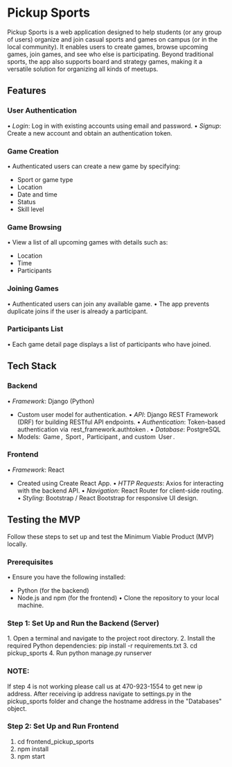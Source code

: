 # Pickup Sports

Pickup Sports is a web application designed to help students (or any group of users) organize and join casual sports and games on campus (or in the local community). It enables users to create games, browse upcoming games, join games, and see who else is participating. Beyond traditional sports, the app also supports board and strategy games, making it a versatile solution for organizing all kinds of meetups.

## Features

### User Authentication
•⁠  ⁠*Login*: Log in with existing accounts using email and password.
•⁠  ⁠*Signup*: Create a new account and obtain an authentication token.

### Game Creation
•⁠  ⁠Authenticated users can create a new game by specifying:
  - Sport or game type
  - Location
  - Date and time
  - Status
  - Skill level

### Game Browsing
•⁠  ⁠View a list of all upcoming games with details such as:
  - Location
  - Time
  - Participants

### Joining Games
•⁠  ⁠Authenticated users can join any available game.
•⁠  ⁠The app prevents duplicate joins if the user is already a participant.

### Participants List
•⁠  ⁠Each game detail page displays a list of participants who have joined.

## Tech Stack

### Backend
•⁠  ⁠*Framework*: Django (Python)
  - Custom user model for authentication.
•⁠  ⁠*API*: Django REST Framework (DRF) for building RESTful API endpoints.
•⁠  ⁠*Authentication*: Token-based authentication via ⁠ rest_framework.authtoken ⁠.
•⁠  ⁠*Database*: PostgreSQL
  - Models: ⁠ Game ⁠, ⁠ Sport ⁠, ⁠ Participant ⁠, and custom ⁠ User ⁠.

### Frontend
•⁠  ⁠*Framework*: React
  - Created using Create React App.
•⁠  ⁠*HTTP Requests*: Axios for interacting with the backend API.
•⁠  ⁠*Navigation*: React Router for client-side routing.
•⁠  ⁠*Styling*: Bootstrap / React Bootstrap for responsive UI design.

## Testing the MVP

Follow these steps to set up and test the Minimum Viable Product (MVP) locally.

### Prerequisites
•⁠  ⁠Ensure you have the following installed:
  - Python (for the backend)
  - Node.js and npm (for the frontend)
•⁠  ⁠Clone the repository to your local machine.

### Step 1: Set Up and Run the Backend (Server)
1.⁠ ⁠Open a terminal and navigate to the project root directory.
2.⁠ ⁠Install the required Python dependencies: pip install -r requirements.txt
3. cd pickup_sports
4. Run python manage.py runserver 

### NOTE:
If step 4 is not working please call us at 470-923-1554 to get new ip address. After receiving ip address navigate to settings.py in the pickup_sports folder and change the hostname address in the "Databases" object.

### Step 2: Set Up and Run Frontend 
1. cd frontend_pickup_sports
2. npm install
3. npm start